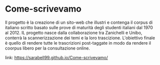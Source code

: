 # Come-scrivevamo
Il progetto è la creazione di un sito-web che illustri e contenga il corpus di italiano scritto basato sulle prove di maturità degli studenti italiani dal 1970 al 2012.
IL progetto nasce dalla collaborazione tra Zanichelli e Unibo, conterrà la scannerizzazione dei temi e la loro trascizione. 
L'obiettivo finale è quello di rendere tutte le trascrizioni post-taggate in modo da rendere il coorpus libero per la consultazione online.

link:  https://sarabell99.github.io/Come-scrivevamo/ 
